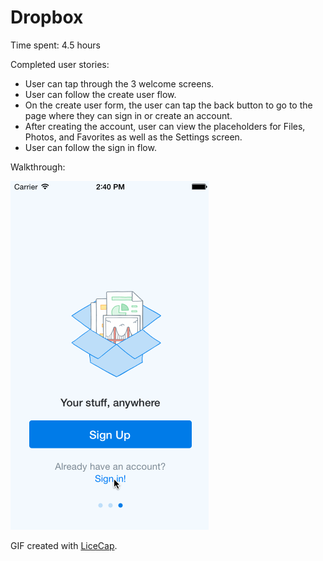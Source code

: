 # Dropbox 

Time spent: 4.5 hours 

Completed user stories:

* User can tap through the 3 welcome screens.
* User can follow the create user flow.
* On the create user form, the user can tap the back button to go to the page where they can sign in or create an account.
* After creating the account, user can view the placeholders for Files, Photos, and Favorites as well as the Settings screen.
* User can follow the sign in flow.

Walkthrough:

![Video Walkthrough](Dropbox.gif)

GIF created with [LiceCap](http://www.cockos.com/licecap/).


